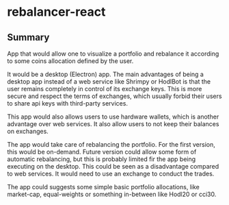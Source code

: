 # rebalancer-react

## Summary

App that would allow one to visualize a portfolio and rebalance it according to some coins allocation defined by the user.

It would be a desktop (Electron) app. The main advantages of being a desktop app instead of a web service like Shrimpy or HodlBot is that the user remains completely in control of its exchange keys. This is more secure and respect the terms of exchanges, which usually forbid their users to share api keys with third-party services.

This app would also allows users to use hardware wallets, which is another advantage over web services. It also allow users to not keep their balances on exchanges.

The app would take care of rebalancing the portfolio. For the first version, this would be on-demand. Future version could allow some form of automatic rebalancing, but this is probably limited fir the app being executing on the desktop. This could be seen as a disadvantage compared to web services. It would need to use an exchange to conduct the trades.

The app could suggests some simple basic portfolio allocations, like market-cap, equal-weights or something in-between like Hodl20 or cci30.
